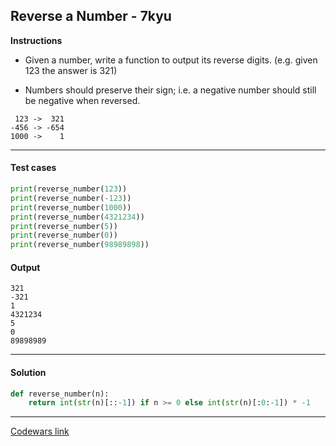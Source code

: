 ## Reverse a Number - 7kyu

**Instructions**

- Given a number, write a function to output its reverse digits. (e.g. given 123 the answer is 321)

- Numbers should preserve their sign; i.e. a negative number should still be negative when reversed.

```
 123 ->  321
-456 -> -654
1000 ->    1
```

---

#### Test cases

```python
print(reverse_number(123))
print(reverse_number(-123))
print(reverse_number(1000))
print(reverse_number(4321234))
print(reverse_number(5))
print(reverse_number(0))
print(reverse_number(98989898))
```

#### Output 

```
321
-321
1
4321234
5
0
89898989
```

---

#### Solution

```python
def reverse_number(n):
    return int(str(n)[::-1]) if n >= 0 else int(str(n)[:0:-1]) * -1
```

---

[Codewars link](https://www.codewars.com/kata/555bfd6f9f9f52680f0000c5)

